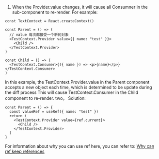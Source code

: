1. When the Provider.value changes, it will cause all Consumner in the sub-component to re-render.
For example:
```tsx
const TextContext = React.createContext()

const Parent = () => (
  // value 每次都接受一个新的对象
  <TestContext.Provider value={{ name: "test" }}>
    <Child />
  </TestContext.Provider>
)

const Child = () => (
  <TestContext.Consumer>{({ name }) => <p>{name}</p>}</TestContext.Consumer>
)
```
In this example, the TestContext.Provider.value in the Parent component accepts a new object each time, which is determined to be update during the diff process
This will cause TestContext.Consumer in the Child component to re-render.
two。 Solution:
```tsx
const Parent = () => {
  const valueRef = useRef({ name: "test" })
  return (
    <TestContext.Provider value={ref.current}>
      <Child />
    </TestContext.Provider>
  )
}
```
For information about why you can use ref here, you can refer to:
[Why can ref keep references](/blog/React原理/ref为什么能保持引用)